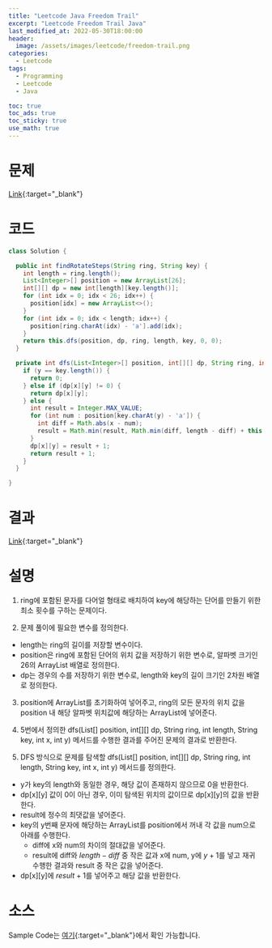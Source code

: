 ```yaml
---
title: "Leetcode Java Freedom Trail"
excerpt: "Leetcode Freedom Trail Java"
last_modified_at: 2022-05-30T18:00:00
header:
  image: /assets/images/leetcode/freedom-trail.png
categories:
  - Leetcode
tags:
  - Programming
  - Leetcode
  - Java

toc: true
toc_ads: true
toc_sticky: true
use_math: true
---
```

# 문제
[Link](https://leetcode.com/problems/freedom-trail/){:target="_blank"}

# 코드
```java
class Solution {

  public int findRotateSteps(String ring, String key) {
    int length = ring.length();
    List<Integer>[] position = new ArrayList[26];
    int[][] dp = new int[length][key.length()];
    for (int idx = 0; idx < 26; idx++) {
      position[idx] = new ArrayList<>();
    }
    for (int idx = 0; idx < length; idx++) {
      position[ring.charAt(idx) - 'a'].add(idx);
    }
    return this.dfs(position, dp, ring, length, key, 0, 0);
  }

  private int dfs(List<Integer>[] position, int[][] dp, String ring, int length, String key, int x, int y) {
    if (y == key.length()) {
      return 0;
    } else if (dp[x][y] != 0) {
      return dp[x][y];
    } else {
      int result = Integer.MAX_VALUE;
      for (int num : position[key.charAt(y) - 'a']) {
        int diff = Math.abs(x - num);
        result = Math.min(result, Math.min(diff, length - diff) + this.dfs(position, dp, ring, length, key, num, y + 1));
      }
      dp[x][y] = result + 1;
      return result + 1;
    }
  }

}
```

# 결과
[Link](https://leetcode.com/submissions/detail/710333262/){:target="_blank"}

# 설명
1. ring에 포함된 문자를 다어얼 형태로 배치하여 key에 해당하는 단어를 만들기 위한 최소 횟수를 구하는 문제이다.

2. 문제 풀이에 필요한 변수를 정의한다.
- length는 ring의 길이를 저장할 변수이다.
- position은 ring에 포함된 단어의 위치 값을 저장하기 위한 변수로, 알파벳 크기인 26의 ArrayList 배열로 정의한다.
- dp는 경우의 수를 저장하기 위한 변수로, length와 key의 길이 크기인 2차원 배열로 정의한다.

3. position에 ArrayList를 초기화하여 넣어주고, ring의 모든 문자의 위치 값을 position 내 해당 알파벳 위치값에 해당하는 ArrayList에 넣어준다.

4. 5번에서 정의한 dfs(List<Integer>[] position, int[][] dp, String ring, int length, String key, int x, int y) 메서드를 수행한 결과를 주어진 문제의 결과로 반환한다.

5. DFS 방식으로 문제를 탐색할 dfs(List<Integer>[] position, int[][] dp, String ring, int length, String key, int x, int y) 메서드를 정의한다.
- y가 key의 length와 동일한 경우, 해당 값이 존재하지 않으므로 0을 반환한다.
- dp[x][y] 값이 0이 아닌 경우, 이미 탐색된 위치의 값이므로 dp[x][y]의 값을 반환한다.
- result에 정수의 최댓값을 넣어준다.
- key의 y번째 문자에 해당하는 ArrayList를 position에서 꺼내 각 값을 num으로 아래를 수행한다.
  - diff에 x와 num의 차이의 절대값을 넣어준다.
  - result에 diff와 $length - diff$ 중 작은 값과 x에 num, y에 $y + 1$를 넣고 재귀 수행한 결과와 result 중 작은 값을 넣어준다.
- dp[x][y]에 $result + 1$를 넣어주고 해당 값을 반환한다.

# 소스
Sample Code는 [여기](https://github.com/GracefulSoul/leetcode/blob/master/src/main/java/gracefulsoul/problems/FreedomTrail.java){:target="_blank"}에서 확인 가능합니다.